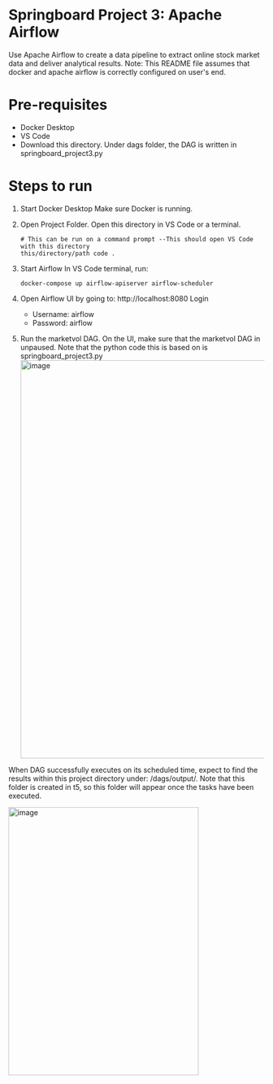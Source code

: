 # Springboard Project 3: Apache Airflow
 Use Apache Airflow to create a data pipeline to extract online stock market  data and deliver analytical results. 
Note: This README file assumes that docker and apache airflow is correctly configured on user's end.

# Pre-requisites
- Docker Desktop
- VS Code
- Download this directory. Under dags folder, the DAG is written in springboard_project3.py

# Steps to run
1. Start Docker Desktop
   Make sure Docker is running.
2. Open Project Folder. Open this directory in VS Code or a terminal.
   ```
   # This can be run on a command prompt --This should open VS Code with this directory
   this/directory/path code .
   ```
3. Start Airflow
   In VS Code terminal, run:
   ```
   docker-compose up airflow-apiserver airflow-scheduler
   ```
4. Open Airflow UI by going to: http://localhost:8080
   Login
   - Username: airflow
   - Password: airflow
 
5. Run the marketvol DAG.
   On the UI, make sure that the marketvol DAG in unpaused.
   Note that the python code this is based on is springboard_project3.py
   <img width="1712" height="784" alt="image" src="https://github.com/user-attachments/assets/5f59ed15-c4bd-4672-b73b-f5fc0767032d" />

When DAG successfully executes on its scheduled time, expect to find the results within this project directory under:
/dags/output/<YYYY-MM-DD>. Note that this folder is created in t5, so this folder will appear once the tasks have been executed.

<img width="374" height="528" alt="image" src="https://github.com/user-attachments/assets/7a198d86-2947-4795-8adb-8db64d09f1d4" />


